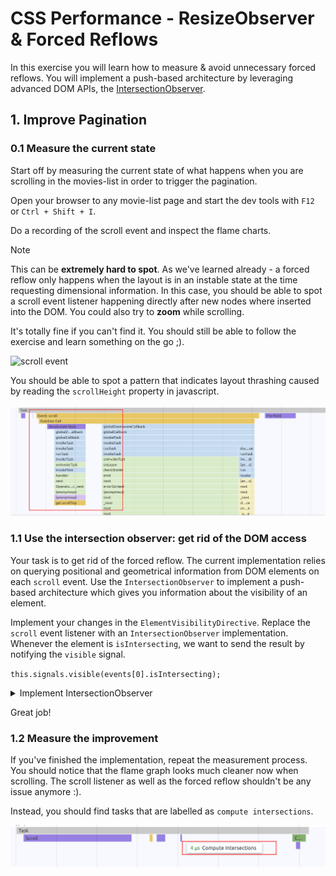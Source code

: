 # CSS Performance - ResizeObserver & Forced Reflows

In this exercise you will learn how to measure & avoid unnecessary forced reflows. You will implement a
push-based architecture by leveraging advanced DOM APIs, the [IntersectionObserver](https://developer.mozilla.org/en-US/docs/Web/API/IntersectionObserver).

## 1. Improve Pagination

### 0.1 Measure the current state

Start off by measuring the current state of what happens when you are scrolling in the movies-list in order to trigger the
pagination.

Open your browser to any movie-list page and start the dev tools with `F12` or `Ctrl + Shift + I`.

Do a recording of the scroll event and inspect the flame charts.

> [!NOTE]
> This can be **extremely hard to spot**. As we've learned already - a forced reflow only happens when the layout is in an instable state
> at the time requesting dimensional information.
> In this case, you should be able to spot a scroll event listener happening directly after new nodes where inserted into the DOM. 
> You could also try to **zoom** while scrolling. 

It's totally fine if you can't find it. You should still be able to follow the exercise and learn something on the go ;).

![scroll event](images/dom-access/scroll.gif)

You should be able to spot a pattern that indicates layout thrashing caused by reading the `scrollHeight` property in javascript.

![scrollTop recalc styles](images/dom-access/scrollTop.png)

### 1.1 Use the intersection observer: get rid of the DOM access

Your task is to get rid of the forced reflow. The current implementation relies on querying positional and geometrical information
from DOM elements on each `scroll` event. Use the `IntersectionObserver` to implement a push-based architecture which gives you
information about the visibility of an element.

Implement your changes in the `ElementVisibilityDirective`.
Replace the `scroll` event listener with an `IntersectionObserver` implementation. Whenever the element is `isIntersecting`,
we want to send the result by notifying the `visible` signal.

`this.signals.visible(events[0].isIntersecting);`

<details>
  <summary>Implement IntersectionObserver</summary>

```ts
// element-visibility.directive.ts

const observer = new IntersectionObserver(events => {
  if (events[0].isIntersecting) {
    this.elementVisible.emit();
  }
}, {
  root: null, // the scrollContainer (document in case of null)
  rootMargin: '100px', // margin
  threshold: 0.5 // how much of the element should be visible before it's considered as intersecting
});

observer.observe(elementRef.nativeElement);
```

</details>

Great job! 

### 1.2 Measure the improvement

If you've finished the implementation, repeat the measurement process. You should notice that the flame graph looks much cleaner now
when scrolling. The scroll listener as well as the forced reflow shouldn't be any issue anymore :).

Instead, you should find tasks that are labelled as `compute intersections`.

![compute-intersections](images/dom-access/compute-intersections.png)
